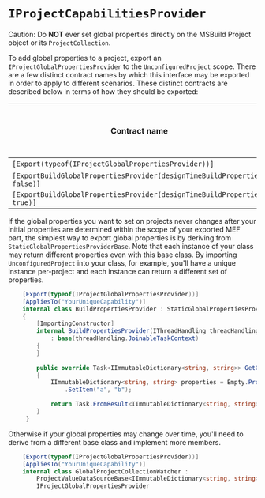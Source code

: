`IProjectCapabilitiesProvider`
============================

Caution: Do **NOT** ever set global properties directly on the MSBuild Project
object or its `ProjectCollection`.

To add global properties to a project, export an 
`IProjectGlobalPropertiesProvider` to the `UnconfiguredProject` scope. 
There are a few distinct contract names by which this interface may be 
exported in order to apply to different scenarios. These distinct contracts
are described below in terms of how they should be exported:

| Contract name    | Applies to MSBuild evaluation? | Applies to design-time builds? | Applies to full builds? |
|---|:---:|:---:|:---:|
| `[Export(typeof(IProjectGlobalPropertiesProvider))]` | Yes | Yes | Yes |
| `[ExportBuildGlobalPropertiesProvider(designTimeBuildProperties: false)]` | No | No | Yes |
| `[ExportBuildGlobalPropertiesProvider(designTimeBuildProperties: true)]` | No | Yes | No |

If the global properties you want to set on projects never changes after your
initial properties are determined within the scope of your exported MEF part,
the simplest way to export global properties is by deriving from
`StaticGlobalPropertiesProviderBase`. Note that each instance of your
class may return different properties even with this base class. By importing
`UnconfiguredProject` into your class, for example, you'll have a unique
instance per-project and each instance can return a different set of properties.

```csharp
    [Export(typeof(IProjectGlobalPropertiesProvider))]
    [AppliesTo("YourUniqueCapability")]
    internal class BuildPropertiesProvider : StaticGlobalPropertiesProviderBase
    {
        [ImportingConstructor]
        internal BuildPropertiesProvider(IThreadHandling threadHandling)
            : base(threadHandling.JoinableTaskContext)
        {
        }
 
        public override Task<IImmutableDictionary<string, string>> GetGlobalPropertiesAsync(CancellationToken cancellationToken)
        {
            IImmutableDictionary<string, string> properties = Empty.PropertiesMap
                .SetItem("a", "b");

            return Task.FromResult<IImmutableDictionary<string, string>>(properties);
        }
     }
```

Otherwise if your global properties may change over time, you'll need to 
derive from a different base class and implement more members.

```csharp
    [Export(typeof(IProjectGlobalPropertiesProvider))]
    [AppliesTo("YourUniqueCapability")]
    internal class GlobalProjectCollectionWatcher :
        ProjectValueDataSourceBase<IImmutableDictionary<string, string>>,
        IProjectGlobalPropertiesProvider
```  

